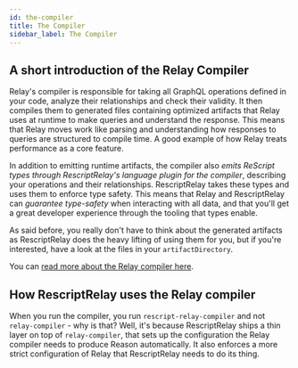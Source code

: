 ```yaml
---
id: the-compiler
title: The Compiler
sidebar_label: The Compiler
---
```


## A short introduction of the Relay Compiler

Relay's compiler is responsible for taking all GraphQL operations defined in your code, analyze their relationships and check their validity. It then compiles them to generated files containing optimized artifacts that Relay uses at runtime to make queries and understand the response. This means that Relay moves work like parsing and understanding how responses to queries are structured to compile time. A good example of how Relay treats performance as a core feature.

In addition to emitting runtime artifacts, the compiler also _emits ReScript types through RescriptRelay's language plugin for the compiler_, describing your operations and their relationships. RescriptRelay takes these types and uses them to enforce type safety. This means that Relay and RescriptRelay can _guarantee type-safety_ when interacting with all data, and that you'll get a great developer experience through the tooling that types enable.

As said before, you really don't have to think about the generated artifacts as RescriptRelay does the heavy lifting of using them for you, but if you're interested, have a look at the files in your `artifactDirectory`.

You can [read more about the Relay compiler here](https://relay.dev/docs/en/graphql-in-relay.html#relay-compiler).

## How RescriptRelay uses the Relay compiler

When you run the compiler, you run `rescript-relay-compiler` and not `relay-compiler` - why is that? Well, it's because RescriptRelay ships a thin layer on top of `relay-compiler`, that sets up the configuration the Relay compiler needs to produce Reason automatically. It also enforces a more strict configuration of Relay that RescriptRelay needs to do its thing.
